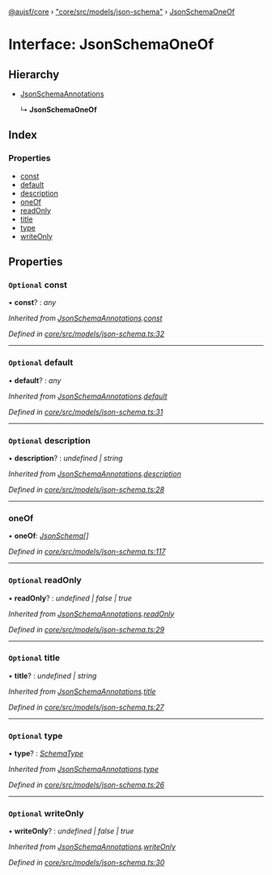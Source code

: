[@aujsf/core](../README.md) › ["core/src/models/json-schema"](../modules/_core_src_models_json_schema_.md) › [JsonSchemaOneOf](_core_src_models_json_schema_.jsonschemaoneof.md)

# Interface: JsonSchemaOneOf

## Hierarchy

* [JsonSchemaAnnotations](_core_src_models_json_schema_.jsonschemaannotations.md)

  ↳ **JsonSchemaOneOf**

## Index

### Properties

* [const](_core_src_models_json_schema_.jsonschemaoneof.md#optional-const)
* [default](_core_src_models_json_schema_.jsonschemaoneof.md#optional-default)
* [description](_core_src_models_json_schema_.jsonschemaoneof.md#optional-description)
* [oneOf](_core_src_models_json_schema_.jsonschemaoneof.md#oneof)
* [readOnly](_core_src_models_json_schema_.jsonschemaoneof.md#optional-readonly)
* [title](_core_src_models_json_schema_.jsonschemaoneof.md#optional-title)
* [type](_core_src_models_json_schema_.jsonschemaoneof.md#optional-type)
* [writeOnly](_core_src_models_json_schema_.jsonschemaoneof.md#optional-writeonly)

## Properties

### `Optional` const

• **const**? : *any*

*Inherited from [JsonSchemaAnnotations](_core_src_models_json_schema_.jsonschemaannotations.md).[const](_core_src_models_json_schema_.jsonschemaannotations.md#optional-const)*

*Defined in [core/src/models/json-schema.ts:32](https://github.com/jbockle/au-jsonschema-form/blob/05b11cf/packages/core/src/models/json-schema.ts#L32)*

___

### `Optional` default

• **default**? : *any*

*Inherited from [JsonSchemaAnnotations](_core_src_models_json_schema_.jsonschemaannotations.md).[default](_core_src_models_json_schema_.jsonschemaannotations.md#optional-default)*

*Defined in [core/src/models/json-schema.ts:31](https://github.com/jbockle/au-jsonschema-form/blob/05b11cf/packages/core/src/models/json-schema.ts#L31)*

___

### `Optional` description

• **description**? : *undefined | string*

*Inherited from [JsonSchemaAnnotations](_core_src_models_json_schema_.jsonschemaannotations.md).[description](_core_src_models_json_schema_.jsonschemaannotations.md#optional-description)*

*Defined in [core/src/models/json-schema.ts:28](https://github.com/jbockle/au-jsonschema-form/blob/05b11cf/packages/core/src/models/json-schema.ts#L28)*

___

###  oneOf

• **oneOf**: *[JsonSchema](../modules/_core_src_models_json_schema_.md#jsonschema)[]*

*Defined in [core/src/models/json-schema.ts:117](https://github.com/jbockle/au-jsonschema-form/blob/05b11cf/packages/core/src/models/json-schema.ts#L117)*

___

### `Optional` readOnly

• **readOnly**? : *undefined | false | true*

*Inherited from [JsonSchemaAnnotations](_core_src_models_json_schema_.jsonschemaannotations.md).[readOnly](_core_src_models_json_schema_.jsonschemaannotations.md#optional-readonly)*

*Defined in [core/src/models/json-schema.ts:29](https://github.com/jbockle/au-jsonschema-form/blob/05b11cf/packages/core/src/models/json-schema.ts#L29)*

___

### `Optional` title

• **title**? : *undefined | string*

*Inherited from [JsonSchemaAnnotations](_core_src_models_json_schema_.jsonschemaannotations.md).[title](_core_src_models_json_schema_.jsonschemaannotations.md#optional-title)*

*Defined in [core/src/models/json-schema.ts:27](https://github.com/jbockle/au-jsonschema-form/blob/05b11cf/packages/core/src/models/json-schema.ts#L27)*

___

### `Optional` type

• **type**? : *[SchemaType](../modules/_core_src_models_json_schema_.md#schematype)*

*Inherited from [JsonSchemaAnnotations](_core_src_models_json_schema_.jsonschemaannotations.md).[type](_core_src_models_json_schema_.jsonschemaannotations.md#optional-type)*

*Defined in [core/src/models/json-schema.ts:26](https://github.com/jbockle/au-jsonschema-form/blob/05b11cf/packages/core/src/models/json-schema.ts#L26)*

___

### `Optional` writeOnly

• **writeOnly**? : *undefined | false | true*

*Inherited from [JsonSchemaAnnotations](_core_src_models_json_schema_.jsonschemaannotations.md).[writeOnly](_core_src_models_json_schema_.jsonschemaannotations.md#optional-writeonly)*

*Defined in [core/src/models/json-schema.ts:30](https://github.com/jbockle/au-jsonschema-form/blob/05b11cf/packages/core/src/models/json-schema.ts#L30)*
